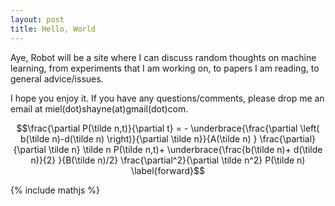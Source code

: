 ```yaml
---
layout: post
title: Hello, World
---
```



Aye, Robot will be a site where I can discuss random thoughts on machine learning, from experiments that I am working on, to papers I am reading, to general advice/issues.

I hope you enjoy it. If you have any questions/comments, please drop me an email at miel(dot)shayne(at)gmail(dot)com.

$$\frac{\partial P(\tilde n,t)}{\partial t} = - \underbrace{\frac{\partial \left( b(\tilde n)-d(\tilde n) \right)}{\partial \tilde n}}{A(\tilde n) } \frac{\partial}{\partial \tilde n} \tilde n P(\tilde n,t)+ \underbrace{\frac{b(\tilde n)+ d(\tilde n)}{2} }{B(\tilde n)/2} \frac{\partial^2}{\partial \tilde n^2} P(\tilde n) \label{forward}$$


{% include mathjs %}
